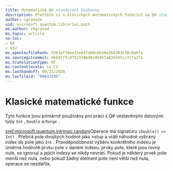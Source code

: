 ```yaml
---
title: Matematické Q# standardní knihovny
description: Přečtěte si o klasických matematických funkcích ve Q# standardních knihovnách, které se používají s vestavěnými datovými typy.
author: cgranade
uid: microsoft.quantum.libraries.math
ms.author: chgranad
ms.topic: article
no-loc:
- Q#
- $$v
ms.openlocfilehash: 55b1ef70eed1eb47ab0c6b30e2b8203c38c9a67a
ms.sourcegitcommit: 9b0d1ffc8752334bd6145457a826505cc31fa27a
ms.translationtype: MT
ms.contentlocale: cs-CZ
ms.lasthandoff: 09/21/2020
ms.locfileid: "90833595"
---
```

# <a name="classical-mathematical-functions"></a>Klasické matematické funkce #

Tyto funkce jsou primárně používány pro práci s Q# vestavěnými datovými typy `Int` , `Double` a `Range` .

<xref:microsoft.quantum.intrinsic.random>Operace má signaturu `(Double[] => Int)` .
Přebírá pole dvojitých hodnot jako vstup a vrátí náhodně vybraný index do pole jako `Int` .
Pravděpodobnost výběru konkrétního indexu je úměrná hodnotě prvku pole v daném indexu. prvky pole, které jsou rovny nule, se ignorují a jejich indexy se nikdy nevrátí.
Pokud je některý prvek pole menší než nula, nebo pokud žádný element pole není větší než nula, operace se nezdařila.
